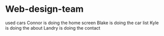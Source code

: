 # Web-design-team
used cars
Connor is doing the home screen
Blake is doing the car list
Kyle is doing the about 
Landry is doing the contact
